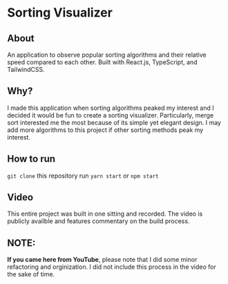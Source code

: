 # Sorting Visualizer

## About

An application to observe popular sorting algorithms and their relative speed compared to each other.
Built with React.js, TypeScript, and TailwindCSS.

## Why?

I made this application when sorting algorithms peaked my interest and I decided it would be fun to create a sorting visualizer.
Particularly, merge sort interested me the most because of its simple yet elegant design.
I may add more algorithms to this project if other sorting methods peak my interest.

## How to run

`git clone` this repository
run `yarn start` or `npm start`

## Video

This entire project was built in one sitting and recorded. The video is publicly availble and features commentary on the build process.

## NOTE:

**If you came here from YouTube**, please note that I did some minor refactoring and orginization. I did not include this process in the video for the sake of time.
